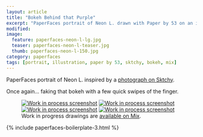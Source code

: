 ```yaml
---
layout: article
title: "Bokeh Behind that Purple"
excerpt: "PaperFaces portrait of Neon L. drawn with Paper by 53 on an iPad."
modified: 
image: 
  feature: paperfaces-neon-l-lg.jpg
  teaser: paperfaces-neon-l-teaser.jpg
  thumb: paperfaces-neon-l-150.jpg
category: paperfaces
tags: [portrait, illustration, paper by 53, sktchy, bokeh, mix]
---
```


PaperFaces portrait of Neon L. inspired by a [photograph on Sktchy](http://sktchy.com/iYeI6c).

Once again... faking that bokeh with a few quick swipes of the finger.

<figure class="third">
  <a href="{{ site.url }}/images/paperfaces-neon-l-process-1-lg.jpg"><img src="{{ site.url }}/images/paperfaces-neon-l-process-1-600.jpg" alt="Work in process screenshot"></a>
  <a href="{{ site.url }}/images/paperfaces-neon-l-process-2-lg.jpg"><img src="{{ site.url }}/images/paperfaces-neon-l-process-2-600.jpg" alt="Work in process screenshot"></a>
  <a href="{{ site.url }}/images/paperfaces-neon-l-process-3-lg.jpg"><img src="{{ site.url }}/images/paperfaces-neon-l-process-3-600.jpg" alt="Work in process screenshot"></a>
  <a href="{{ site.url }}/images/paperfaces-neon-l-process-4-lg.jpg"><img src="{{ site.url }}/images/paperfaces-neon-l-process-4-600.jpg" alt="Work in process screenshot"></a>
  <figcaption>Work in progress drawings are <a href="https://mix.fiftythree.com/11098-Michael-Rose/3957855">available on Mix</a>.</figcaption>
</figure>

{% include paperfaces-boilerplate-3.html %}
